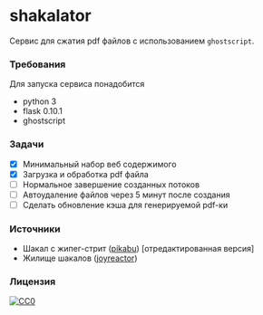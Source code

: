 # shakalator
Сервис для сжатия pdf файлов с использованием `ghostscript`.

### Требования
Для запуска сервиса понадобится
* python 3
* flask 0.10.1
* ghostscript

### Задачи
* [x] Минимальный набор веб содержимого
* [x] Загрузка и обработка pdf файла
* [ ] Нормальное завершение созданных потоков
* [ ] Автоудаление файлов через 5 минут после создания
* [ ] Сделать обновление кэша для генерируемой pdf-ки

### Источники
* Шакал с жипег-стрит ([pikabu](http://pikabu.ru/)) [отредактированная версия]
* Жилище шакалов ([joyreactor](http://joyreactor.cc/))


### Лицензия
[![CC0](http://i.creativecommons.org/p/zero/1.0/88x31.png)](LICENCE)

